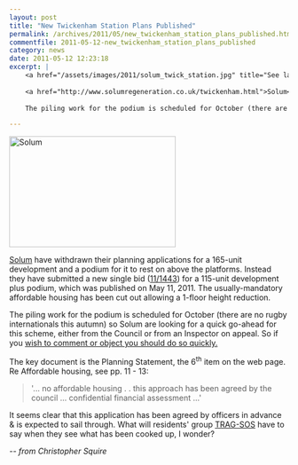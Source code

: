 ```yaml
---
layout: post
title: "New Twickenham Station Plans Published"
permalink: /archives/2011/05/new_twickenham_station_plans_published.html
commentfile: 2011-05-12-new_twickenham_station_plans_published
category: news
date: 2011-05-12 12:23:18
excerpt: |
    <a href="/assets/images/2011/solum_twick_station.jpg" title="See larger version of - Solum"><img src="/assets/images/2011/solum_twick_station_thumb.jpg" width="300" height="200" alt="Solum" class="photo center" /></a>
    
    <a href="http://www.solumregeneration.co.uk/twickenham.html">Solum</a> have withdrawn their planning applications for a 165-unit development and a podium for it to rest on above the platforms. Instead they have submitted a new single bid ("11/1443":https://stmargarets.london/l/Tuqsq) for a 115-unit development plus podium, which was published on May 11, 2011. The usually-mandatory affordable housing has been cut out allowing a 1-floor height reduction.
    
    The piling work for the podium is scheduled for October (there are no rugby internationals this autumn) so Solum are looking for a quick go-ahead for this scheme, either from the Council or from an Inspector on appeal. So if you <a href="https://stmargarets.london/l/4lTdS">wish to comment or object you should do so quickly.</a>

---
```


<a href="/assets/images/2011/solum_twick_station.jpg" title="See larger version of - Solum"><img src="/assets/images/2011/solum_twick_station_thumb.jpg" width="300" height="200" alt="Solum" class="photo center" /></a>

[Solum](http://www.solumregeneration.co.uk/twickenham.html) have withdrawn their planning applications for a 165-unit development and a podium for it to rest on above the platforms. Instead they have submitted a new single bid ([11/1443](https://stmargarets.london/l/Tuqsq)) for a 115-unit development plus podium, which was published on May 11, 2011. The usually-mandatory affordable housing has been cut out allowing a 1-floor height reduction.

The piling work for the podium is scheduled for October (there are no rugby internationals this autumn) so Solum are looking for a quick go-ahead for this scheme, either from the Council or from an Inspector on appeal. So if you [wish to comment or object you should do so quickly.](https://stmargarets.london/l/4lTdS)

The key document is the Planning Statement, the 6<sup>th</sup> item on the web page. Re Affordable housing, see pp. 11 - 13:

> '... no affordable housing . . this approach has been agreed by the council ... confidential financial assessment ...'

It seems clear that this application has been agreed by officers in advance & is expected to sail through. What will residents' group [TRAG-SOS](http://trag-sos.moonfruit.com/) have to say when they see what has been cooked up, I wonder?

<cite>-- from Christopher Squire</cite>
